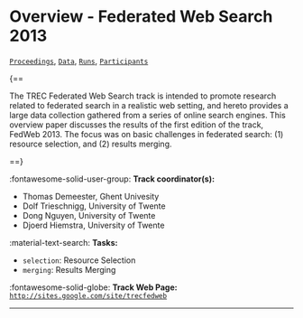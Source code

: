 # Overview - Federated Web Search 2013

[`Proceedings`](./proceedings.md), [`Data`](./data.md), [`Runs`](./runs.md), [`Participants`](./participants.md)

{==

The TREC Federated Web Search track is intended to promote research related to federated search in a realistic web setting, and hereto provides a large data collection gathered from a series of online search engines. This overview paper discusses the results of the first edition of the track, FedWeb 2013. The focus was on basic challenges in federated search: (1) resource selection, and (2) results merging.

==}

:fontawesome-solid-user-group: **Track coordinator(s):**

- Thomas Demeester, Ghent Univesity 
- Dolf Trieschnigg, University of Twente 
- Dong Nguyen, University of Twente 
- Djoerd Hiemstra, University of Twente 

:material-text-search: **Tasks:**

- `selection`: Resource Selection 
- `merging`: Results Merging 

:fontawesome-solid-globe: **Track Web Page:** [`http://sites.google.com/site/trecfedweb`](http://sites.google.com/site/trecfedweb) 

---

